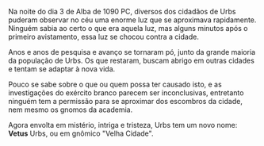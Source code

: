 Na noite do dia 3 de Alba de 1090 PC, diversos dos cidadãos de Urbs puderam observar no céu uma enorme luz que se aproximava rapidamente. Ninguém sabia ao certo o que era aquela luz, mas alguns minutos após o primeiro avistamento, essa luz se chocou contra a cidade.

Anos e anos de pesquisa e avanço se tornaram pó, junto da grande maioria da população de Urbs. Os que restaram, buscam abrigo em outras cidades e tentam se adaptar à nova vida.

Pouco se sabe sobre o que ou quem possa ter causado isto, e as investigações do exército branco parecem ser inconclusivas, entretanto ninguém tem a permissão para se aproximar dos escombros da cidade, nem mesmo os gnomos da academia.

Agora envolta em mistério, intriga e tristeza, Urbs tem um novo nome: **Vetus** Urbs, ou em gnômico "Velha Cidade".



